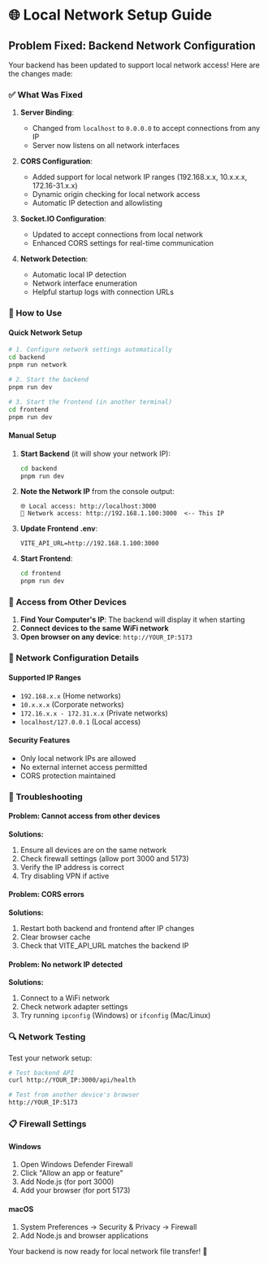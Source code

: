 # 🌐 Local Network Setup Guide

## Problem Fixed: Backend Network Configuration

Your backend has been updated to support local network access! Here are the changes made:

### ✅ What Was Fixed

1. **Server Binding**:
   - Changed from `localhost` to `0.0.0.0` to accept connections from any IP
   - Server now listens on all network interfaces

2. **CORS Configuration**:
   - Added support for local network IP ranges (192.168.x.x, 10.x.x.x, 172.16-31.x.x)
   - Dynamic origin checking for local network access
   - Automatic IP detection and allowlisting

3. **Socket.IO Configuration**:
   - Updated to accept connections from local network
   - Enhanced CORS settings for real-time communication

4. **Network Detection**:
   - Automatic local IP detection
   - Network interface enumeration
   - Helpful startup logs with connection URLs

### 🚀 How to Use

#### Quick Network Setup

```bash
# 1. Configure network settings automatically
cd backend
pnpm run network

# 2. Start the backend
pnpm run dev

# 3. Start the frontend (in another terminal)
cd frontend
pnpm run dev
```

#### Manual Setup

1. **Start Backend** (it will show your network IP):

   ```bash
   cd backend
   pnpm run dev
   ```

2. **Note the Network IP** from the console output:

   ```text
   🌐 Local access: http://localhost:3000
   📱 Network access: http://192.168.1.100:3000  <-- This IP
   ```

3. **Update Frontend .env**:

   ```env
   VITE_API_URL=http://192.168.1.100:3000
   ```

4. **Start Frontend**:

   ```bash
   cd frontend
   pnpm run dev
   ```

### 📱 Access from Other Devices

1. **Find Your Computer's IP**: The backend will display it when starting
2. **Connect devices to the same WiFi network**
3. **Open browser on any device**: `http://YOUR_IP:5173`

### 🔧 Network Configuration Details

#### Supported IP Ranges

- `192.168.x.x` (Home networks)
- `10.x.x.x` (Corporate networks)
- `172.16.x.x - 172.31.x.x` (Private networks)
- `localhost/127.0.0.1` (Local access)

#### Security Features

- Only local network IPs are allowed
- No external internet access permitted
- CORS protection maintained

### 🐛 Troubleshooting

#### Problem: Cannot access from other devices

**Solutions:**

1. Ensure all devices are on the same network
2. Check firewall settings (allow port 3000 and 5173)
3. Verify the IP address is correct
4. Try disabling VPN if active

#### Problem: CORS errors

**Solutions:**

1. Restart both backend and frontend after IP changes
2. Clear browser cache
3. Check that VITE_API_URL matches the backend IP

#### Problem: No network IP detected

**Solutions:**

1. Connect to a WiFi network
2. Check network adapter settings
3. Try running `ipconfig` (Windows) or `ifconfig` (Mac/Linux)

### 🔍 Network Testing

Test your network setup:

```bash
# Test backend API
curl http://YOUR_IP:3000/api/health

# Test from another device's browser
http://YOUR_IP:5173
```

### 📋 Firewall Settings

#### Windows

1. Open Windows Defender Firewall
2. Click "Allow an app or feature"
3. Add Node.js (for port 3000)
4. Add your browser (for port 5173)

#### macOS

1. System Preferences → Security & Privacy → Firewall
2. Add Node.js and browser applications

Your backend is now ready for local network file transfer! 🎉
